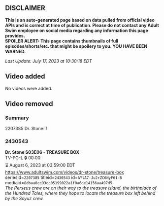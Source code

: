 ## DISCLAIMER
**This is an auto-generated page based on data pulled from official video APIs and is correct at time of publication. Please do not contact any Adult Swim employee on social media regarding any information this page provides.**  
**SPOILER ALERT: This page contains thumbnails of full episodes/shorts/etc. that might be spoilery to you. YOU HAVE BEEN WARNED.**  

_Last Update: July 17, 2023 at 10:30:18 EDT_
## Video added
No videos were added.  
## Video removed
### Summary
2207385 Dr. Stone: 1  
### 2430543
**Dr. Stone S03E06 - TREASURE BOX**  
TV-PG-L 🔒 00:00  
⌛ August 6, 2023 at 03:59:00 EDT  
https://www.adultswim.com/videos/dr-stone/treasure-box  
seriesid=`2207385` titleid=`2430543` id=`AYlA7-Ju2rZC6NyF61-B` mediaid=`8dbaa0cc93cc05199022a1f0a6de14156aa497d5`  
_The Perseus crew are on their way to the treasure island, the birthplace of the Hundred Tales, where they hope to locate the treasure box left behind by the Soyuz crew._  
